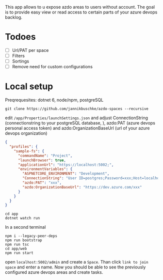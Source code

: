 This app allows to u expose azdo areas to users without account. The goal is to provide easy view or read access to certain parts of your azure devops backlog.

# Todoes

- [ ] Url/PAT per space
- [ ] Filters
- [ ] Sortings
- [ ] Remove need for custom configurations

# Local setup

Preqrequesites: dotnet 6, node/npm, postgreSQL

```
git clone https://github.com/jannikbuschke/azdo-spaces --recursive
```

edit `/app/Properties/launchSettings.json` and adjust ConnectionString (connectionstring to your postgreSQL database, ), azdo:PAT (azure devops personal access token) and azdo:OrganizationBaseUrl (url of your azure devops organization)

```json
{
  "profiles": {
    "sample-fs": {
      "commandName": "Project",
      "launchBrowser": true,
      "applicationUrl": "https://localhost:5002;",
      "environmentVariables": {
        "ASPNETCORE_ENVIRONMENT": "Development",
        "ConnectionString": "User ID=postgres;Password=xxx;Host=localhost;Port=5432;Database=xxx;Pooling=true;Connection Lifetime=0;",
        "azdo:PAT": "xxx",
        "azdo:OrganizationBaseUrl": "https://dev.azure.com/xxx"
      }
    }
  }
}
```

```
cd app
dotnet watch run
```

In a second terminal

```
npm i --legacy-peer-deps
npm run bootstrap
npm run tsc
cd app/web
npm run start
```

open `localhost:5002/admin` and create a `Space`. Than click `link to join space` and enter a name. Now you should be able to see the previously configured azure devops areas and create tasks.
